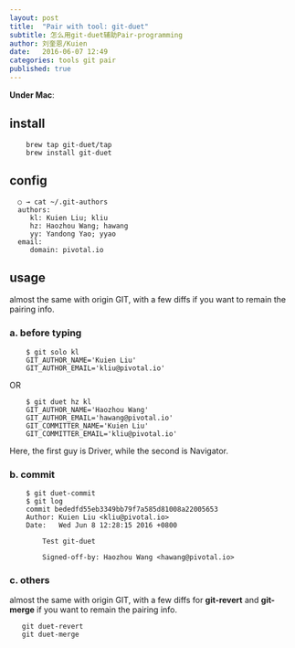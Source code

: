```yaml
---
layout: post
title:  "Pair with tool: git-duet"
subtitle: 怎么用git-duet辅助Pair-programming
author: 刘奎恩/Kuien
date:   2016-06-07 12:49
categories: tools git pair 
published: true
---
```


__Under Mac__:

## install

```
    brew tap git-duet/tap
    brew install git-duet
```

## config

```
  ○ → cat ~/.git-authors
  authors:
     kl: Kuien Liu; kliu
     hz: Haozhou Wang; hawang
     yy: Yandong Yao; yyao
  email:
     domain: pivotal.io
```
   
## usage

almost the same with origin GIT, with a few diffs if you want to remain the pairing info.

### a. before typing

```
	$ git solo kl
	GIT_AUTHOR_NAME='Kuien Liu'
	GIT_AUTHOR_EMAIL='kliu@pivotal.io'
```

OR

```
	$ git duet hz kl
	GIT_AUTHOR_NAME='Haozhou Wang'
	GIT_AUTHOR_EMAIL='hawang@pivotal.io'
	GIT_COMMITTER_NAME='Kuien Liu'
	GIT_COMMITTER_EMAIL='kliu@pivotal.io'
```

  Here, the first guy is Driver, while the second is Navigator.

###  b. commit

```
	$ git duet-commit
	$ git log
	commit bededfd55eb3349bb79f7a585d81008a22005653
	Author: Kuien Liu <kliu@pivotal.io>
	Date:   Wed Jun 8 12:28:15 2016 +0800
	
	    Test git-duet
	
	    Signed-off-by: Haozhou Wang <hawang@pivotal.io>
```

### c. others

almost the same with origin GIT, with a few diffs for **git-revert** and **git-merge** if you want to remain the pairing info.

```   
   git duet-revert
   git duet-merge
```
